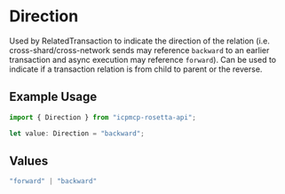 # Direction

Used by RelatedTransaction to indicate the direction of the relation (i.e. cross-shard/cross-network sends may reference `backward` to an earlier transaction and async execution may reference `forward`). Can be used to indicate if a transaction relation is from child to parent or the reverse.

## Example Usage

```typescript
import { Direction } from "icpmcp-rosetta-api";

let value: Direction = "backward";
```

## Values

```typescript
"forward" | "backward"
```